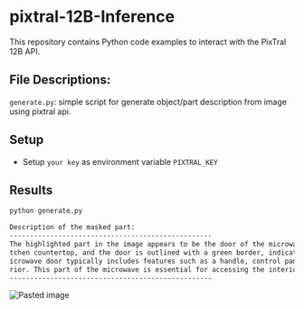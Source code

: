 # pixtral-12B-Inference
This repository contains Python code examples to interact with the PixTral 12B API.

## File Descriptions:
`generate.py`: simple script for generate object/part description from image using pixtral api.

## Setup
- Setup `your key` as environment variable `PIXTRAL_KEY`

## Results
```bash
python generate.py

Description of the masked part:
--------------------------------------------------
The highlighted part in the image appears to be the door of the microwave oven. The microwave is situated on a ki
tchen countertop, and the door is outlined with a green border, indicating that it is the area of interest. The m
icrowave door typically includes features such as a handle, control panel, and possibly a window to view the inte
rior. This part of the microwave is essential for accessing the interior to place or remove food items.
--------------------------------------------------
```
![Pasted image](https://github.com/user-attachments/assets/8017aae8-5dd8-4b53-a236-1d427e099890)

